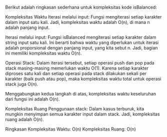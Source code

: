 Berikut adalah ringkasan sederhana untuk kompleksitas kode isBalanced:

Kompleksitas Waktu
Iterasi melalui input: Fungsi mengiterasi setiap karakter dalam input satu kali. Jadi, kompleksitas waktu adalah O(n), di mana n adalah panjang input.

Iterasi melalui input: Fungsi isBalanced mengiterasi setiap karakter dalam string input satu kali. Ini berarti bahwa waktu yang diperlukan untuk iterasi adalah proporsional dengan panjang input, yang kita sebut n. Jadi, bagian ini memiliki kompleksitas waktu O(n).

Operasi Stack: Dalam iterasi tersebut, setiap operasi push dan pop pada stack masing-masing memerlukan waktu O(1). Karena setiap karakter diproses satu kali dan setiap operasi pada stack dilakukan sekali per karakter (baik push atau pop), maka kompleksitas waktu total untuk operasi stack juga O(n).

Menggabungkan kedua langkah di atas, kompleksitas waktu keseluruhan dari fungsi ini adalah O(n).

Kompleksitas Ruang
Penggunaan stack: Dalam kasus terburuk, kita mungkin menyimpan semua karakter input dalam stack. Jadi, kompleksitas ruang adalah O(n).

Ringkasan
Kompleksitas Waktu: O(n)
Kompleksitas Ruang: O(n)
